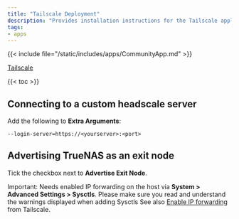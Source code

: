 ```yaml
---
title: "Tailscale Deployment"
description: "Provides installation instructions for the Tailscale application in TrueNAS."
tags:
- apps
---
```


{{< include file="/static/includes/apps/CommunityApp.md" >}}

[Tailscale](https://tailscale.com) <!-- is a [description of the application] -->

{{< toc >}}

## Connecting to a custom headscale server

Add the following to **Extra Arguments**:

`--login-server=https://<yourserver>:<port>`

## Advertising TrueNAS as an exit node

Tick the checkbox next to **Advertise Exit Node**.

Important: Needs enabled IP forwarding on the host via **System > Advanced Settings > Sysctls**.
Please make sure you read and understand the warnings displayed when adding Sysctls
See also [Enable IP forwarding](https://tailscale.com/kb/1019/subnets?tab=linux#enable-ip-forwarding) from Tailscale.
